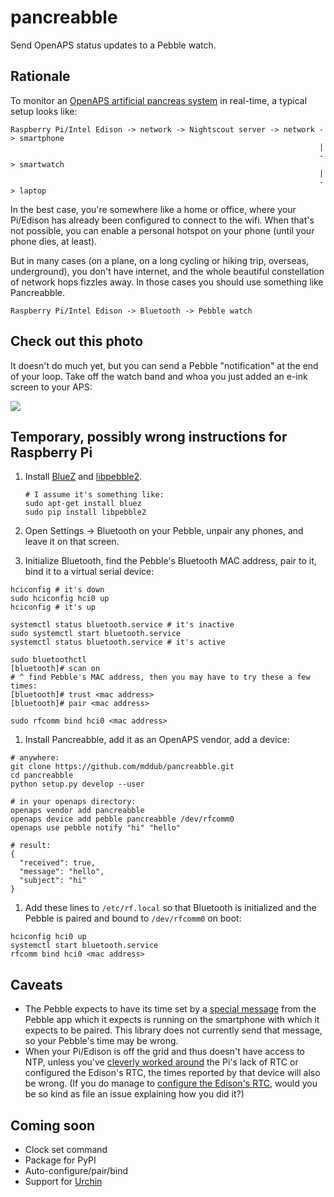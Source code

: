 # pancreabble

Send OpenAPS status updates to a Pebble watch.

## Rationale

To monitor an [OpenAPS artificial pancreas system](https://github.com/openaps/docs) in real-time, a typical setup looks like:
```
Raspberry Pi/Intel Edison -> network -> Nightscout server -> network -> smartphone
                                                                     |
                                                                     -> smartwatch
                                                                     |
                                                                     -> laptop
```

In the best case, you're somewhere like a home or office, where your Pi/Edison has already been configured to connect to the wifi. When that's not possible, you can enable a personal hotspot on your phone (until your phone dies, at least).

But in many cases (on a plane, on a long cycling or hiking trip, overseas, underground), you don't have internet, and the whole beautiful constellation of network hops fizzles away. In those cases you should use something like Pancreabble.
```
Raspberry Pi/Intel Edison -> Bluetooth -> Pebble watch
```

## Check out this photo

It doesn't do much yet, but you can send a Pebble "notification" at the end of your loop. Take off the watch band and whoa you just added an e-ink screen to your APS:

![](http://i.imgur.com/wrBmlQM.jpg)

## Temporary, possibly wrong instructions for Raspberry Pi

1. Install [BlueZ](http://www.bluez.org/) and [libpebble2](https://github.com/pebble/libpebble2).

   ```
   # I assume it's something like:
   sudo apt-get install bluez
   sudo pip install libpebble2
   ```

1. Open Settings -> Bluetooth on your Pebble, unpair any phones, and leave it on that screen.

1. Initialize Bluetooth, find the Pebble's Bluetooth MAC address, pair to it, bind it to a virtual serial device:

  ```
  hciconfig # it's down
  sudo hciconfig hci0 up
  hciconfig # it's up

  systemctl status bluetooth.service # it's inactive
  sudo systemctl start bluetooth.service
  systemctl status bluetooth.service # it's active

  sudo bluetoothctl
  [bluetooth]# scan on
  # ^ find Pebble's MAC address, then you may have to try these a few times:
  [bluetooth]# trust <mac address>
  [bluetooth]# pair <mac address>

  sudo rfcomm bind hci0 <mac address>
  ```

1. Install Pancreabble, add it as an OpenAPS vendor, add a device:

  ```
  # anywhere:
  git clone https://github.com/mddub/pancreabble.git
  cd pancreabble
  python setup.py develop --user

  # in your openaps directory:
  openaps vendor add pancreabble
  openaps device add pebble pancreabble /dev/rfcomm0
  openaps use pebble notify "hi" "hello"

  # result:
  {
    "received": true,
    "message": "hello",
    "subject": "hi"
  }
  ```

1. Add these lines to `/etc/rf.local` so that Bluetooth is initialized and the Pebble is paired and bound to `/dev/rfcomm0` on boot:
  ```
  hciconfig hci0 up
  systemctl start bluetooth.service
  rfcomm bind hci0 <mac address>
  ```

## Caveats

* The Pebble expects to have its time set by a [special message](https://libpebble2.readthedocs.org/en/latest/protocol/#fields) from the Pebble app which it expects is running on the smartphone with which it expects to be paired. This library does not currently send that message, so your Pebble's time may be wrong.
* When your Pi/Edison is off the grid and thus doesn't have access to NTP, unless you've [cleverly worked around](https://github.com/openaps/oref0/blob/master/bin/clockset.sh) the Pi's lack of RTC or configured the Edison's RTC, the times reported by that device will also be wrong. (If you do manage to [configure the Edison's RTC](https://communities.intel.com/thread/55831?start=0&tstart=0), would you be so kind as file an issue explaining how you did it?)

## Coming soon

* Clock set command
* Package for PyPI
* Auto-configure/pair/bind
* Support for [Urchin](https://github.com/mddub/urchin-cgm/)
